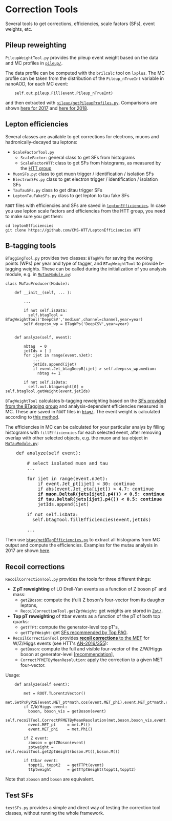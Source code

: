 # Correction Tools
Several tools to get corrections, efficiencies, scale factors (SFs), event weights, etc.



## Pileup reweighting

`PileupWeightTool.py` provides the pileup event weight based on the data and MC profiles in [`pileup/`](https://github.com/IzaakWN/NanoTreeProducer/tree/master/CorrectionTools/pileup).

The data profile can be computed with the `brilcalc` tool on `lxplus`.
The MC profile can be taken from the distribution of the `Pileup_nTrueInt` variable in nanoAOD, for each MC event:
```
    self.out.pileup.Fill(event.Pileup_nTrueInt)
```
and then extracted with [`pileup/getPileupProfiles.py`](https://github.com/IzaakWN/NanoTreeProducer/blob/master/CorrectionTools/pileup/getPileupProfiles.py). Comparisons are shown [here for 2017](https://ineuteli.web.cern.ch/ineuteli/pileup/2017/) and [here for 2018](https://ineuteli.web.cern.ch/ineuteli/pileup/2018/).



## Lepton efficiencies

Several classes are available to get corrections for electrons, muons and hadronically-decayed tau leptons:

* `ScaleFactorTool.py`
  * `ScaleFactor`: general class to get SFs from histograms
  * `ScaleFactorHTT`: class to get SFs from histograms, as measured by the [HTT group](https://github.com/CMS-HTT/LeptonEfficiencies)
* `MuonSFs.py`: class to get muon trigger / identification / isolation SFs
* `ElectronSFs.py` class to get electron trigger / identification / isolation SFs
* `TauTauSFs.py` class to get ditau trigger SFs
* `LeptonTauFakeSFs.py` class to get lepton to tau fake SFs

`ROOT` files with efficiencies and SFs are saved in [`leptonEfficiencies`](https://github.com/IzaakWN/NanoTreeProducer/blob/master/CorrectionTools/leptonEfficiencies). In case you use lepton scale factors and efficiencies from the HTT group, you need to make sure you get them:
```
cd leptonEfficiencies
git clone https://github.com/CMS-HTT/LeptonEfficiencies HTT
```



## B-tagging tools

`BTaggingTool.py` provides two classes: `BTagWPs` for saving the working points (WPs) per year and type of tagger, and `BTagWeightTool` to provide b-tagging weights. These can be called during the initialization of you analysis module, e.g. in [`MuTauModule.py`](https://github.com/IzaakWN/NanoTreeProducer/blob/master/MuTauModule.py):
```
class MuTauProducer(Module):
    
    def __init__(self, ... ):
        
        ...
        
        if not self.isData:
          self.btagTool = BTagWeightTool('DeepCSV','medium',channel=channel,year=year)
        self.deepcsv_wp = BTagWPs('DeepCSV',year=year)
        
    
    def analyze(self, event):
        
        nbtag  = 0
        jetIds = [ ]
        for ijet in range(event.nJet):
            ...
            jetIds.append(ijet)
            if event.Jet_btagDeepB[ijet] > self.deepcsv_wp.medium:
              nbtag += 1
        
        if not self.isData:
          self.out.btagweight[0] = self.btagTool.getWeight(event,jetIds)
```

`BTagWeightTool` calculates b-tagging reweighting based on the [SFs provided from the BTagging group](https://twiki.cern.ch/twiki/bin/viewauth/CMS/BtagRecommendation#Recommendation_for_13_TeV_Data) and analysis-dependent efficiencies measured in MC. These are saved in `ROOT` files in [`btag/`](https://github.com/IzaakWN/NanoTreeProducer/tree/master/CorrectionTools/btag).
The event weight is calculated according to [this method](https://twiki.cern.ch/twiki/bin/viewauth/CMS/BTagSFMethods#1a_Event_reweighting_using_scale).

The efficiencies in MC can be calculated for your particular analys by filling histograms with `fillEfficiencies` for each selected event, after removing overlap with other selected objects, e.g. the muon and tau object in [`MuTauModule.py`](https://github.com/IzaakWN/NanoTreeProducer/blob/master/MuTauModule.py):
<pre>
    def analyze(self event):
    
        # select isolated muon and tau
        ...
        
        for ijet in range(event.nJet):
            if event.Jet_pt[ijet] < 30: continue
            if abs(event.Jet_eta[ijet]) > 4.7: continue
            <b>if muon.DeltaR(jets[ijet].p4()) < 0.5: continue
            if tau.DeltaR(jets[ijet].p4()) < 0.5: continue</b>
            jetIds.append(ijet)
        
        if not self.isData:
          self.btagTool.fillEfficiencies(event,jetIds)
        
        ...
</pre>
Then use [`btag/getBTagEfficiencies.py`](https://github.com/IzaakWN/NanoTreeProducer/blob/master/CorrectionTools/btag/getBTagEfficiencies.py) to extract all histograms from MC output and compute the efficiencies. Examples for the mutau analysis in 2017 are shown [here](https://ineuteli.web.cern.ch/ineuteli/btag/2017/).



## Recoil corrections

`RecoilCorrectionTool.py` provides the tools for three different things:
* **Z pT reweighting** of LO Drell-Yan events as a function of Z boson pT and mass:
  * `getZBoson`: compute the (full) Z boson's four-vector from its daugher leptons,
  * `RecoilCorrectionTool.getZptWeight`: get weights are stored in [`Zpt/`](https://github.com/IzaakWN/NanoTreeProducer/tree/master/CorrectionTools/Zpt).
* **Top pT reweighting** of ttbar events as a function of the pT of both top quarks:
  * `getTTPt`: compute the generator-level top pT's,
  * `getTTptWeight`: get [SFs recommended by Top PAG](https://twiki.cern.ch/twiki/bin/view/CMS/TopPtReweighting).
* `RecoilCorrectionTool` provides [**recoil corrections** to the MET](https://github.com/CMS-HTT/RecoilCorrections/blob/master/instructions.txt) for W/Z/Higgs events (see HTT's [AN-2016/355](http://cms.cern.ch/iCMS/user/noteinfo?cmsnoteid=CMS%20AN-2016/355)):
  * `getBoson`: compute the full and visible four-vector of the Z/W/Higgs boson at generator-level [[recommendation](https://twiki.cern.ch/twiki/bin/viewauth/CMS/HiggsToTauTauWorking2016#Recoil_corrections)],
  * `CorrectPFMETByMeanResolution`: apply the correction to a given MET four-vector.

Usage:
```
    def analyze(self event):
        
        met = ROOT.TLorentzVector()
        met.SetPxPyPzE(event.MET_pt*math.cos(event.MET_phi),event.MET_pt*math.cos(event.MET_phi),0,event.MET_pt)
        if Z/W/Higgs event:
          boson, boson_vis = getBoson(event)
          self.recoilTool.CorrectPFMETByMeanResolution(met,boson,boson_vis,event.nJet)
          event.MET_pt     = met.Pt()
          event.MET_phi    = met.Phi()
        
        if Z event:
          zboson = getZBoson(event)
          zptweight = self.recoilTool.getZptWeight(boson.Pt(),boson.M())          
        
        if ttbar event:
          toppt1, toppt2   = getTTPt(event)
          ttptweight       = getTTptWeight(toppt1,toppt2)
```
Note that `zboson` and `boson` are equivalent.


## Test SFs

`testSFs.py` provides a simple and direct way of testing the correction tool classes, without running the whole framework.


